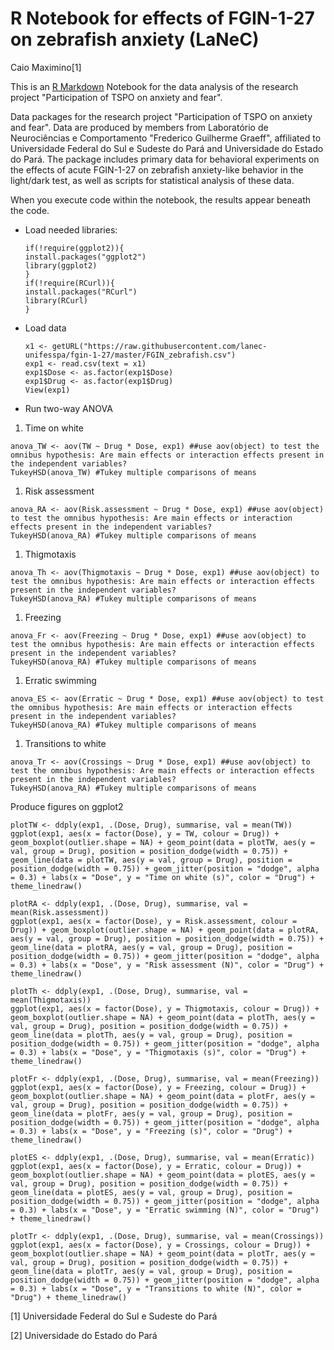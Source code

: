 R Notebook for effects of FGIN-1-27 on zebrafish anxiety (LaNeC)
================
Caio Maximino[1]

This is an [R Markdown](http://rmarkdown.rstudio.com) Notebook for the data analysis of the research project "Participation of TSPO on anxiety and fear".

Data packages for the research project "Participation of TSPO on anxiety and fear". Data are produced by members from Laboratório de Neurociências e Comportamento "Frederico Guilherme Graeff", affiliated to Universidade Federal do Sul e Sudeste do Pará and Universidade do Estado do Pará. The package includes primary data for behavioral experiments on the effects of acute FGIN-1-27 on zebrafish anxiety-like behavior in the light/dark test, as well as scripts for statistical analysis of these data.

When you execute code within the notebook, the results appear beneath the code.

-   Load needed libraries:

    ``` {r}
    if(!require(ggplot2)){
    install.packages("ggplot2")
    library(ggplot2)
    }
    if(!require(RCurl)){
    install.packages("RCurl")
    library(RCurl)
    }
    ```

-   Load data

    ``` {r}
    x1 <- getURL("https://raw.githubusercontent.com/lanec-unifesspa/fgin-1-27/master/FGIN_zebrafish.csv")
    exp1 <- read.csv(text = x1)
    exp1$Dose <- as.factor(exp1$Dose)
    exp1$Drug <- as.factor(exp1$Drug)
    View(exp1)
    ```

-   Run two-way ANOVA

1.  Time on white

``` {r}
anova_TW <- aov(TW ~ Drug * Dose, exp1) ##use aov(object) to test the omnibus hypothesis: Are main effects or interaction effects present in the independent variables?
TukeyHSD(anova_TW) #Tukey multiple comparisons of means
```

1.  Risk assessment

``` {r}
anova_RA <- aov(Risk.assessment ~ Drug * Dose, exp1) ##use aov(object) to test the omnibus hypothesis: Are main effects or interaction effects present in the independent variables?
TukeyHSD(anova_RA) #Tukey multiple comparisons of means
```

1.  Thigmotaxis

``` {r}
anova_Th <- aov(Thigmotaxis ~ Drug * Dose, exp1) ##use aov(object) to test the omnibus hypothesis: Are main effects or interaction effects present in the independent variables?
TukeyHSD(anova_RA) #Tukey multiple comparisons of means
```

1.  Freezing

``` {r}
anova_Fr <- aov(Freezing ~ Drug * Dose, exp1) ##use aov(object) to test the omnibus hypothesis: Are main effects or interaction effects present in the independent variables?
TukeyHSD(anova_RA) #Tukey multiple comparisons of means
```

1.  Erratic swimming

``` {r}
anova_ES <- aov(Erratic ~ Drug * Dose, exp1) ##use aov(object) to test the omnibus hypothesis: Are main effects or interaction effects present in the independent variables?
TukeyHSD(anova_RA) #Tukey multiple comparisons of means
```

1.  Transitions to white

``` {r}
anova_Tr <- aov(Crossings ~ Drug * Dose, exp1) ##use aov(object) to test the omnibus hypothesis: Are main effects or interaction effects present in the independent variables?
TukeyHSD(anova_RA) #Tukey multiple comparisons of means
```

Produce figures on ggplot2

``` {r}
plotTW <- ddply(exp1, .(Dose, Drug), summarise, val = mean(TW))
ggplot(exp1, aes(x = factor(Dose), y = TW, colour = Drug)) + geom_boxplot(outlier.shape = NA) + geom_point(data = plotTW, aes(y = val, group = Drug), position = position_dodge(width = 0.75)) + geom_line(data = plotTW, aes(y = val, group = Drug), position = position_dodge(width = 0.75)) + geom_jitter(position = "dodge", alpha = 0.3) + labs(x = "Dose", y = "Time on white (s)", color = "Drug") + theme_linedraw()

plotRA <- ddply(exp1, .(Dose, Drug), summarise, val = mean(Risk.assessment))
ggplot(exp1, aes(x = factor(Dose), y = Risk.assessment, colour = Drug)) + geom_boxplot(outlier.shape = NA) + geom_point(data = plotRA, aes(y = val, group = Drug), position = position_dodge(width = 0.75)) + geom_line(data = plotRA, aes(y = val, group = Drug), position = position_dodge(width = 0.75)) + geom_jitter(position = "dodge", alpha = 0.3) + labs(x = "Dose", y = "Risk assessment (N)", color = "Drug") + theme_linedraw()

plotTh <- ddply(exp1, .(Dose, Drug), summarise, val = mean(Thigmotaxis))
ggplot(exp1, aes(x = factor(Dose), y = Thigmotaxis, colour = Drug)) + geom_boxplot(outlier.shape = NA) + geom_point(data = plotTh, aes(y = val, group = Drug), position = position_dodge(width = 0.75)) + geom_line(data = plotTh, aes(y = val, group = Drug), position = position_dodge(width = 0.75)) + geom_jitter(position = "dodge", alpha = 0.3) + labs(x = "Dose", y = "Thigmotaxis (s)", color = "Drug") + theme_linedraw()

plotFr <- ddply(exp1, .(Dose, Drug), summarise, val = mean(Freezing))
ggplot(exp1, aes(x = factor(Dose), y = Freezing, colour = Drug)) + geom_boxplot(outlier.shape = NA) + geom_point(data = plotFr, aes(y = val, group = Drug), position = position_dodge(width = 0.75)) + geom_line(data = plotFr, aes(y = val, group = Drug), position = position_dodge(width = 0.75)) + geom_jitter(position = "dodge", alpha = 0.3) + labs(x = "Dose", y = "Freezing (s)", color = "Drug") + theme_linedraw()

plotES <- ddply(exp1, .(Dose, Drug), summarise, val = mean(Erratic))
ggplot(exp1, aes(x = factor(Dose), y = Erratic, colour = Drug)) + geom_boxplot(outlier.shape = NA) + geom_point(data = plotES, aes(y = val, group = Drug), position = position_dodge(width = 0.75)) + geom_line(data = plotES, aes(y = val, group = Drug), position = position_dodge(width = 0.75)) + geom_jitter(position = "dodge", alpha = 0.3) + labs(x = "Dose", y = "Erratic swimming (N)", color = "Drug") + theme_linedraw()

plotTr <- ddply(exp1, .(Dose, Drug), summarise, val = mean(Crossings))
ggplot(exp1, aes(x = factor(Dose), y = Crossings, colour = Drug)) + geom_boxplot(outlier.shape = NA) + geom_point(data = plotTr, aes(y = val, group = Drug), position = position_dodge(width = 0.75)) + geom_line(data = plotTr, aes(y = val, group = Drug), position = position_dodge(width = 0.75)) + geom_jitter(position = "dodge", alpha = 0.3) + labs(x = "Dose", y = "Transitions to white (N)", color = "Drug") + theme_linedraw()
```

[1] Universidade Federal do Sul e Sudeste do Pará

[2] Universidade do Estado do Pará
